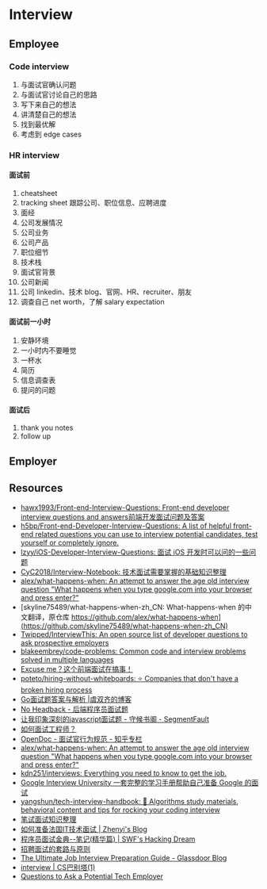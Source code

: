 # Interview

## Employee

### Code interview

1. 与面试官确认问题
1. 与面试官讨论自己的思路
1. 写下来自己的想法
1. 讲清楚自己的想法
1. 找到最优解
1. 考虑到 edge cases

### HR interview

#### 面试前

1. cheatsheet
1. tracking sheet 跟踪公司、职位信息、应聘进度
1. 面经
1. 公司发展情况
1. 公司业务
1. 公司产品
1. 职位细节
1. 技术栈
1. 面试官背景
1. 公司新闻
1. 公司 linkedin、技术 blog、官网、HR、recruiter、朋友
1. 调查自己 net worth，了解 salary expectation

#### 面试前一小时

1. 安静环境
1. 一小时内不要睡觉
1. 一杯水
1. 简历
1. 信息调查表
1. 提问的问题

#### 面试后

1. thank you notes
1. follow up

## Employer

## Resources

- [hawx1993/Front-end-Interview-Questions: Front-end developer interview questions and answers前端开发面试问题及答案](https://github.com/hawx1993/Front-end-Interview-questions)
- [h5bp/Front-end-Developer-Interview-Questions: A list of helpful front-end related questions you can use to interview potential candidates, test yourself or completely ignore.](https://github.com/h5bp/Front-end-Developer-Interview-Questions)
- [lzyy/iOS-Developer-Interview-Questions: 面试 iOS 开发时可以问的一些问题](https://github.com/lzyy/iOS-Developer-Interview-Questions)
- [CyC2018/Interview-Notebook: 技术面试需要掌握的基础知识整理](https://github.com/CyC2018/Interview-Notebook)
- [alex/what-happens-when: An attempt to answer the age old interview question "What happens when you type google.com into your browser and press enter?"](https://github.com/alex/what-happens-when)
- [skyline75489/what-happens-when-zh_CN: What-happens-when 的中文翻译，原仓库 https://github.com/alex/what-happens-when](https://github.com/skyline75489/what-happens-when-zh_CN)
- [Twipped/InterviewThis: An open source list of developer questions to ask prospective employers](https://github.com/ChiperSoft/InterviewThis)
- [blakeembrey/code-problems: Common code and interview problems solved in multiple languages](https://github.com/blakeembrey/code-problems)
- [Excuse me？这个前端面试在搞事！](https://zhuanlan.zhihu.com/p/25407758)
- [poteto/hiring-without-whiteboards: ⭐️  Companies that don't have a broken hiring process](https://github.com/poteto/hiring-without-whiteboards)
- [Go面试题答案与解析 |虞双齐的博客](https://yushuangqi.com/blog/2017/golang-mian-shi-ti-da-an-yujie-xi.html)
- [No Headback  - 后端程序员面试题](http://xargin.com/backend-engineer-interview/)
- [让我印象深刻的javascript面试题 - 守候书阁 - SegmentFault](https://segmentfault.com/a/1190000010114505)
- [如何面试工程师？](http://www.infoq.com/cn/articles/how-to-interview-engineers)
- [OpenDoc - 面试官行为规范 - 知乎专栏](https://zhuanlan.zhihu.com/p/27997985)
- [alex/what-happens-when: An attempt to answer the age old interview question "What happens when you type google.com into your browser and press enter?"](https://github.com/alex/what-happens-when)
- [kdn251/interviews: Everything you need to know to get the job.](https://github.com/kdn251/interviews)
- [Google Interview University 一套完整的学习手册帮助自己准备 Google 的面试](https://github.com/jwasham/coding-interview-university/blob/master/translations/README-cn.md)
- [yangshun/tech-interview-handbook: 💯 Algorithms study materials, behavioral content and tips for rocking your coding interview](https://github.com/yangshun/tech-interview-handbook)
- [笔试面试知识整理](https://hit-alibaba.github.io/interview/)
- [如何准备法国IT技术面试 | Zhenyi's Blog](http://zhangzhenyi.com/2017/05/15/technical-interview-preparation-in-france/)
- [程序员面试金典--笔记(精华篇) | SWF's Hacking Dream](http://codeshold.me/2017/01/cracking_interview.html)
- [招聘面试的套路与原则](https://mp.weixin.qq.com/s/qRwDowetBkJqpeMeAZsIpA)
- [The Ultimate Job Interview Preparation Guide - Glassdoor Blog](https://www.glassdoor.com/blog/guide/the-ultimate-job-interview-preparation-guide/)
- [interview | CS巴别塔(1)](https://csbabel.wordpress.com/tag/interview/)
- [Questions to Ask a Potential Tech Employer](https://doctorj.gitlab.io/interview-questions/)
